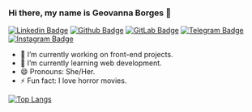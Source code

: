 ### Hi there, my name is Geovanna Borges 👋


[![Linkedin Badge](https://img.shields.io/badge/LinkedIn-0077B5?style=for-the-badge&logo=linkedin&logoColor=white)](https://www.linkedin.com/in/https://www.linkedin.com/in/geovannabrgs/)
[![Github Badge](https://img.shields.io/badge/GitHub-100000?style=for-the-badge&logo=github&logoColor=white)](https://github.com/geovannabrgs/)
[![GitLab Badge](https://img.shields.io/badge/GitLab-330F63?style=for-the-badge&logo=gitlab&logoColor=white)](https://gitlab.com/geovannabrgsl/)
[![Telegram Badge](https://img.shields.io/badge/Telegram-2CA5E0?style=for-the-badge&logo=telegram&logoColor=white)](https://t.me/geovannabrgs)
[![Instagram Badge](https://img.shields.io/badge/Instagram-E4405F?style=for-the-badge&logo=instagram&logoColor=white)](https://www.instagram.com/geovannaborgeszz/)


- 🔭 I’m currently working on front-end projects.
- 🌱 I’m currently learning web development.
- 😄 Pronouns: She/Her.
- ⚡ Fun fact: I love horror movies.




[![Top Langs](https://github-readme-stats.vercel.app/api/top-langs/?username=geovannabrgs&layout=compact&theme=radical&hide_border=true)](https://github.com/geovannabrgs/github-readme-stats) 

